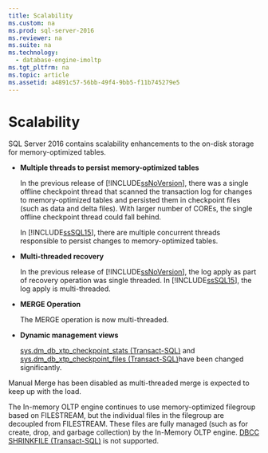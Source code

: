```yaml
---
title: Scalability
ms.custom: na
ms.prod: sql-server-2016
ms.reviewer: na
ms.suite: na
ms.technology: 
  - database-engine-imoltp
ms.tgt_pltfrm: na
ms.topic: article
ms.assetid: a4891c57-56bb-49f4-9bb5-f11b745279e5
---
```

# Scalability
  SQL Server 2016 contains scalability enhancements to the on\-disk storage for memory\-optimized tables.  
  
-   **Multiple threads to persist memory\-optimized tables**  
  
     In the previous release of [!INCLUDE[ssNoVersion](../../Token/Other/ssNoVersion_md.md)], there was a single offline checkpoint thread that scanned the transaction log for changes to memory\-optimized tables and persisted them in checkpoint files \(such as data and delta files\). With larger number of COREs, the single offline checkpoint thread could fall behind.  
  
     In [!INCLUDE[ssSQL15](../../Token/Other/ssSQL15_md.md)], there are multiple concurrent threads responsible to persist changes to memory\-optimized tables.  
  
-   **Multi\-threaded recovery**  
  
     In the previous release of [!INCLUDE[ssNoVersion](../../Token/Other/ssNoVersion_md.md)], the log apply as part of recovery operation was single threaded. In [!INCLUDE[ssSQL15](../../Token/Other/ssSQL15_md.md)], the log apply is multi\-threaded.  
  
-   **MERGE Operation**  
  
     The MERGE operation is now multi\-threaded.  
  
-   **Dynamic management views**  
  
     [sys.dm_db_xtp_checkpoint_stats &#40;Transact-SQL&#41;](../Topic/sys.dm_db_xtp_checkpoint_stats%20\(Transact-SQL\).md) and [sys.dm_db_xtp_checkpoint_files &#40;Transact-SQL&#41;](../Topic/sys.dm_db_xtp_checkpoint_files%20\(Transact-SQL\).md)have been changed significantly.  
  
 Manual Merge has been disabled as multi\-threaded merge is expected to keep up with the load.  
  
 The In\-memory OLTP engine continues to use memory\-optimized filegroup based on FILESTREAM, but the individual files in the filegroup are decoupled from FILESTREAM. These files are fully managed \(such as for create, drop, and garbage collection\) by the In\-Memory OLTP engine. [DBCC SHRINKFILE &#40;Transact-SQL&#41;](../Topic/DBCC%20SHRINKFILE%20\(Transact-SQL\).md) is not supported.  
  
  